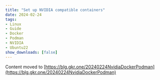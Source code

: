 ```yaml
---
title: "Set up NVIDIA compatible containers"
date: 2024-02-24
tags:
- Linux
- Guide
- Docker
- Podman
- NVIDIA
- Ubuntu22
show_downloads: [false]
---
```


Content moved to [https://blg.gkr.one/20240224NvidiaDockerPodman](https://blg.gkr.one/20240224NvidiaDockerPodman)
